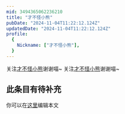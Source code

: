 ```yaml
---
mid: 3494365062236210
title: "才不怪小熊"
pubDate: "2024-11-04T11:22:12.124Z"
updatedDate: "2024-11-04T11:22:12.124Z"
profile:
  {
    Nickname: ["才不怪小熊"],
  }
---
```


关注[才不怪小熊](https://space.bilibili.com/3494365062236210)谢谢喵~ 关注[才不怪小熊](https://space.bilibili.com/3494365062236210)谢谢喵~

## 此条目有待补充
你可以在[这里](https://github.com/Yuhanawa/VTuber.ICU-Content/edit/master/v/才不怪小熊/index.md)编辑本文
